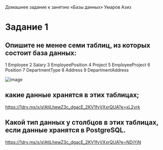 Домашнее задание к занятию «Базы данных» Умаров Азиз

# Задание 1
## Опишите не менее семи таблиц, из которых состоит база данных:
1	Employee
2	Salary
3	EmployeePosition
4	Project
5	EmployeeProject
6	Position
7	DepartmentType
8	Address
9	DepartmentAddress

![image](https://github.com/UmarovAM/sys-homework/assets/118117183/2370c7cd-be40-456c-a2d0-0c3eaf9ab78d)

## какие данные хранятся в этих таблицах;
https://1drv.ms/x/s!AtjLhewZ3c_dgacE_2KV1fyVXxrQUA?e=xL2yrk

## Какой тип данных у столбцов в этих таблицах, если данные хранятся в PostgreSQL.
https://1drv.ms/x/s!AtjLhewZ3c_dgacE_2KV1fyVXxrQUA?e=NDiYjN
